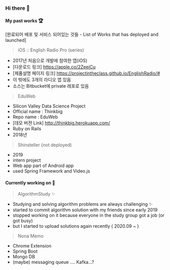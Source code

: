 ### Hi there 👋

#### My past works 🏆

[완료되어 배포 및 서비스 되어있는 것들 - List of Works that has deployed and launched]

> iOS :: English Radio Pro (series)
* 2017년 처음으로 개발에 참여한 앱(iOS)
* [다운로드 링크] https://apple.co/2ZeeiCu
* [제품설명 페이지 링크] https://projectintheclass.github.io/EnglishRadio/#
* 이 밖에도 3개의 라디오 앱 있음
* 소스는 Bitbucket에 private 레포로 있음

> EduWeb
* Silicon Valley Data Science Project
* Official name : Thinkbig
* Repo name : EduWeb
* [데모 버젼 Link] http://thinkbig.herokuapp.com/
* Ruby on Rails
* 2018년


> Shinsteller (not deployed)
* 2019
* intern project
* Web app part of Android app
* used Spring Framework and Video.js







#### Currently working on 🔭

> AlgorithmStudy ✨ 
* Studying and solving algorithm problems are always challenging ✨
* started to commit algorithm solution with my friends since early 2019
* stopped working on it because everyone in the study group got a job (or got busy)
* but I started to upload solutions again recently ( 2020.09 ~ )

> Nona Memo
* Chrome Extension
* Spring Boot
* Mongo DB
* (maybe) messaging queue .... Kafka...?




<!--
**superjisonic/superjisonic** is a ✨ _special_ ✨ repository because its `README.md` (this file) appears on your GitHub profile.

Here are some ideas to get you started:

- 🔭 I’m currently working on ...
- 🌱 I’m currently learning ...
- 👯 I’m looking to collaborate on ...
- 🤔 I’m looking for help with ...
- 💬 Ask me about ...
- 📫 How to reach me: ...
- 😄 Pronouns: ...
- ⚡ Fun fact: ...
-->
